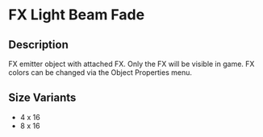 # FX Light Beam Fade

## Description

FX emitter object with attached FX. Only the FX will be visible in game. FX colors can be changed via the Object Properties menu.

## Size Variants

* 4 x 16
* 8 x 16
